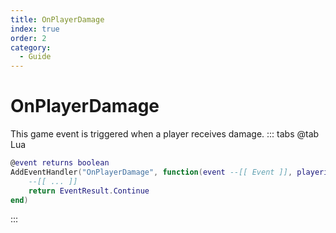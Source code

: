 ```yaml
---
title: OnPlayerDamage
index: true
order: 2
category:
  - Guide
---
```


# OnPlayerDamage
This game event is triggered when a player receives damage.
::: tabs
@tab Lua
```lua
@event returns boolean
AddEventHandler("OnPlayerDamage", function(event --[[ Event ]], playerid --[[ number ]], attackerid --[[ number ]], damageinfo_ptr --[[ string ]], inflictor_ptr --[[ string ]])
    --[[ ... ]]
    return EventResult.Continue
end)
```

:::